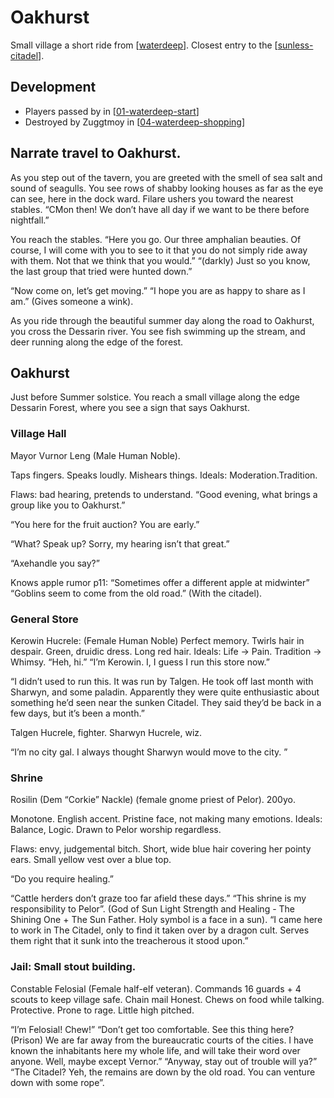 # Oakhurst

Small village a short ride from [[waterdeep]]. Closest entry to the [[sunless-citadel]].

## Development

- Players passed by in [[01-waterdeep-start]]
- Destroyed by Zuggtmoy in [[04-waterdeep-shopping]]

## Narrate travel to Oakhurst.
As you step out of the tavern, you are greeted with the smell of sea salt and sound of seagulls. You see rows of shabby looking houses as far as the eye can see, here in the dock ward. Filare ushers you toward the nearest stables. “CMon then! We don’t have all day if we want to be there before nightfall.”

You reach the stables. “Here you go. Our three amphalian beauties. Of course, I will come with you to see to it that you do not simply ride away with them. Not that we think that you would.”
“(darkly) Just so you know, the last group that tried were hunted down.”

“Now come on, let’s get moving.”
“I hope you are as happy to share as I am.” (Gives someone a wink).

As you ride through the beautiful summer day along the road to Oakhurst, you cross the Dessarin river. You see fish swimming up the stream, and deer running along the edge of the forest.

## Oakhurst
Just before Summer solstice.
You reach a small village along the edge Dessarin Forest, where you see a sign that says Oakhurst.

### Village Hall
Mayor Vurnor Leng (Male Human Noble).

Taps fingers. Speaks loudly. Mishears things.
Ideals: Moderation.Tradition.

Flaws: bad hearing, pretends to understand.
“Good evening, what brings a group like you to Oakhurst.”

“You here for the fruit auction? You are early.”

“What? Speak up? Sorry, my hearing isn’t that great.”

“Axehandle you say?”

Knows apple rumor p11: “Sometimes offer a different apple at midwinter”
“Goblins seem to come from the old road.” (With the citadel).

### General Store
Kerowin Hucrele: (Female Human Noble)
Perfect memory. Twirls hair in despair.
Green, druidic dress. Long red hair.
Ideals:  Life -> Pain. Tradition -> Whimsy.
“Heh, hi.”
“I’m Kerowin. I, I guess I run this store now.”

“I didn’t used to run this. It was run by Talgen. He took off last month with Sharwyn, and some paladin. Apparently they were quite enthusiastic about something he’d seen near the sunken Citadel. They said they’d be back in a few days, but it’s been a month.”

Talgen Hucrele, fighter. Sharwyn Hucrele, wiz.

“I’m no city gal. I always thought Sharwyn would move to the city. ”

### Shrine
Rosilin (Dem “Corkie” Nackle) (female gnome priest of Pelor). 200yo.

Monotone. English accent. Pristine face, not making many emotions.
Ideals: Balance, Logic. Drawn to Pelor worship regardless.

Flaws: envy, judgemental bitch.
Short, wide blue hair covering her pointy ears. Small yellow vest over a blue top.

“Do you require healing.”

“Cattle herders don’t graze too far afield these days.”
“This shrine is my responsibility to Pelor”. (God of Sun Light Strength and Healing - The Shining One + The Sun Father. Holy symbol is a face in a sun).
“I came here to work in The Citadel, only to find it taken over by a dragon cult. Serves them right that it sunk into the treacherous it stood upon.”

### Jail: Small stout building.
Constable Felosial (Female half-elf veteran). Commands 16 guards + 4 scouts to keep village safe. Chain mail
Honest. Chews on food while talking. Protective. Prone to rage. Little high pitched.

“I’m Felosial! Chew!”
“Don’t get too comfortable. See this thing here? (Prison) We are far away from the bureaucratic courts of the cities. I have known the inhabitants here my whole life, and will take their word over anyone. Well, maybe except Vernor.”
“Anyway, stay out of trouble will ya?”
“The Citadel? Yeh, the remains are down by the old road. You can venture down with some rope”.

[//begin]: # "Autogenerated link references for markdown compatibility"
[waterdeep]: waterdeep "Waterdeep"
[sunless-citadel]: sunless-citadel "Sunless Citadel"
[01-waterdeep-start]: ../recaps/01-waterdeep-start "01-waterdeep-start"
[04-waterdeep-shopping]: ../recaps/04-waterdeep-shopping "04-waterdeep-shopping"
[//end]: # "Autogenerated link references"
